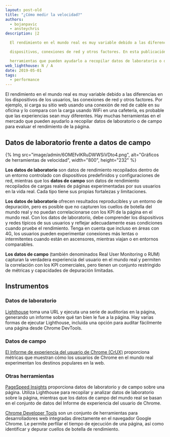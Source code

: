 ```yaml
---
layout: post-old
title: "¿Cómo medir la velocidad?"
authors:
  - bojanpavic
  - ansteychris
description: |2

  El rendimiento en el mundo real es muy variable debido a las diferencias en los

  dispositivos, conexiones de red y otros factores. En esta publicación exploramos

  herramientas que pueden ayudarlo a recopilar datos de laboratorio o de campo para evaluar el rendimiento de la página.
web_lighthouse: N / A
date: 2019-05-01
tags:
  - performance
---
```


El rendimiento en el mundo real es muy variable debido a las diferencias en los dispositivos de los usuarios, las conexiones de red y otros factores. Por ejemplo, si carga su sitio web usando una conexión de red de cable en su oficina y lo compara con la carga usando WiFi en una cafetería, es probable que las experiencias sean muy diferentes. Hay muchas herramientas en el mercado que pueden ayudarlo a recopilar datos de laboratorio o de campo para evaluar el rendimiento de la página.

## Datos de laboratorio frente a datos de campo

{% Img src="image/admin/6OMEfvIKRuDWWSiVDto4.png", alt="Gráficos de herramientas de velocidad", width="800", height="232" %}

**Los datos de laboratorio** son datos de rendimiento recopilados dentro de un entorno controlado con dispositivos predefinidos y configuraciones de red, mientras que los **datos de campo** son datos de rendimiento recopilados de cargas reales de páginas experimentadas por sus usuarios en la vida real. Cada tipo tiene sus propias fortalezas y limitaciones.

**Los datos de laboratorio** ofrecen resultados reproducibles y un entorno de depuración, pero es posible que no capturen los cuellos de botella del mundo real y no puedan correlacionarse con los KPI de la página en el mundo real. Con los datos de laboratorio, debe comprender los dispositivos y redes típicos de sus usuarios y reflejar adecuadamente esas condiciones cuando pruebe el rendimiento. Tenga en cuenta que incluso en áreas con 4G, los usuarios pueden experimentar conexiones más lentas o intermitentes cuando están en ascensores, mientras viajan o en entornos comparables.

**Los datos de campo** (también denominados Real User Monitoring o RUM) capturan la verdadera experiencia del usuario en el mundo real y permiten la correlación con los KPI comerciales, pero tienen un conjunto restringido de métricas y capacidades de depuración limitadas.

## Instrumentos

### Datos de laboratorio

[Lighthouse](https://developers.google.com/web/tools/lighthouse/) toma una URL y ejecuta una serie de auditorías en la página, generando un informe sobre qué tan bien le fue a la página. Hay varias formas de ejecutar Lighthouse, incluida una opción para auditar fácilmente una página desde Chrome DevTools.

### Datos de campo

[El Informe de experiencia del usuario de Chrome (CrUX)](https://developers.google.com/web/tools/chrome-user-experience-report/) proporciona métricas que muestran cómo los usuarios de Chrome en el mundo real experimentan los destinos populares en la web.

### Otras herramientas

[PageSpeed Insights](https://developers.google.com/speed/pagespeed/insights/) proporciona datos de laboratorio y de campo sobre una página. Utiliza Lighthouse para recopilar y analizar datos de laboratorio sobre la página, mientras que los datos de campo del mundo real se basan en el conjunto de datos del Informe de experiencia del usuario de Chrome.

[Chrome Developer Tools](https://developers.google.com/web/tools/chrome-devtools/) son un conjunto de herramientas para desarrolladores web integradas directamente en el navegador Google Chrome. Le permite perfilar el tiempo de ejecución de una página, así como identificar y depurar cuellos de botella de rendimiento.
